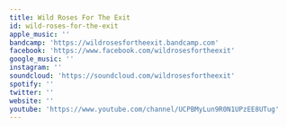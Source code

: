 ```yaml
---
title: Wild Roses For The Exit
id: wild-roses-for-the-exit
apple_music: ''
bandcamp: 'https://wildrosesfortheexit.bandcamp.com'
facebook: 'https://www.facebook.com/wildrosesfortheexit'
google_music: ''
instagram: ''
soundcloud: 'https://soundcloud.com/wildrosesfortheexit'
spotify: ''
twitter: ''
website: ''
youtube: 'https://www.youtube.com/channel/UCPBMyLun9R0N1UPzEE8UTug'
---
```

